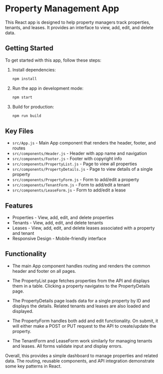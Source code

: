 # Property Management App

This React app is designed to help property managers track properties, tenants, and leases. It provides an interface to view, add, edit, and delete data.

## Getting Started

To get started with this app, follow these steps:

1. Install dependencies:

   ```bash
   npm install
   ```

2. Run the app in development mode:

   ```bash
   npm start
   ```

3. Build for production:

   ```bash
   npm run build
   ```

## Key Files

- `src/App.js` - Main App component that renders the header, footer, and routes
- `src/components/Header.js` - Header with app name and navigation
- `src/components/Footer.js` - Footer with copyright info
- `src/components/PropertyList.js` - Page to view all properties
- `src/components/PropertyDetails.js` - Page to view details of a single property
- `src/components/PropertyForm.js` - Form to add/edit a property
- `src/components/TenantForm.js` - Form to add/edit a tenant
- `src/components/LeaseForm.js` - Form to add/edit a lease

## Features

- Properties - View, add, edit, and delete properties
- Tenants - View, add, edit, and delete tenants
- Leases - View, add, edit, and delete leases associated with a property and tenant
- Responsive Design - Mobile-friendly interface

## Functionality

- The main App component handles routing and renders the common header and footer on all pages.

- The PropertyList page fetches properties from the API and displays them in a table. Clicking a property navigates to the PropertyDetails page.

- The PropertyDetails page loads data for a single property by ID and displays the details. Related tenants and leases are also loaded and displayed.

- The PropertyForm handles both add and edit functionality. On submit, it will either make a POST or PUT request to the API to create/update the property.

- The TenantForm and LeaseForm work similarly for managing tenants and leases. All forms validate input and display errors.

Overall, this provides a simple dashboard to manage properties and related data. The routing, reusable components, and API integration demonstrate some key patterns in React.